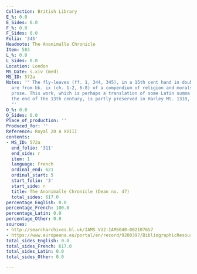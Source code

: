 ```yaml
---
Collection: British Library
E_%: 0.0
E_Sides: 0.0
F_%: 0.0
F_Sides: 0.0
Folia: '345'
Headnote: The Anonimalle Chronicle
Item: 583
L_%: 0.0
L_Sides: 0.0
Location: London
MS_Date: s.xiv (med)
MS_ID: 572a
Notes: '" The fly-leaves (ff. 1, 344, 345), in a 15th cent hand in double columns,
  are from bk. ix (ch. 1-2, 6-8) of a compendium of religion and morals in French
  prose. This work, which is perhaps a translation of some Latin summa composed about
  the end of the 13th century, is partly preserved in Harley MS. 1310, ff. 1-80 b
  "'
O_%: 0.0
O_Sides: 0.0
Place_of_production: ''
Produced_for: ''
Reference: Royal 20 A XVIII
contents:
- MS_ID: 572a
  end_folio: '311'
  end_side: r
  item: 1
  language: French
  ordinal_end: 621
  ordinal_start: 5
  start_folio: '3'
  start_side: r
  title: The Anonimalle Chronicle (Dean no. 47)
  total_sides: 617.0
percentage_English: 0.0
percentage_French: 100.0
percentage_Latin: 0.0
percentage_Other: 0.0
sources:
- http://searcharchives.bl.uk/IAMS_VU2:IAMS040-002107657
- https://www.europeana.eu/portal/en/record/9200397/BibliographicResource_3000126277855.html
total_sides_English: 0.0
total_sides_French: 617.0
total_sides_Latin: 0.0
total_sides_Other: 0.0

---
```


